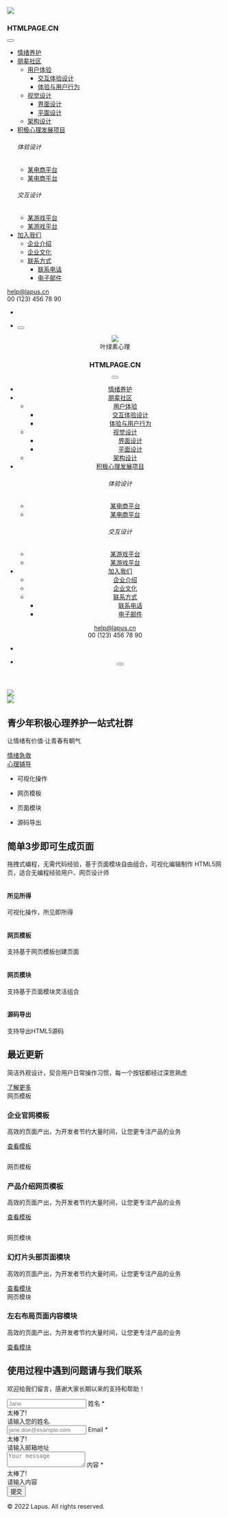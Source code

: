 <body>
  <meta charset="utf-8"/>
  <meta name="viewport" content="width=device-width, initial-scale=1.0"/>
  <meta name="description" content="HTMLPAGE - 专业高效的在线HTML构建器|网页模板|网站模板|网页设计|网页开发|HTML生成工具|在线制作网页"/>
  <meta name="keywords" content="网页设计,HTML在线构建器,HTMLPAGE,HTML5在线构建器,HTML在线编辑,拖拽网页生成,网页构建工具,网页制作,网页开发,在线制作网页,html编辑器,免费网页,制作网页,网页设计制作,响应式网页,交互设计,企业宣传册,企业网站,名片设计,响应式,在线做图,平面设计,思维导图,用户体验设计,网站设计,网站风格,网络拓扑图,网页设计,软件架构"/>
  <meta name="author" content="Lapus"/>
  <title>VIP会员单页面模板 - 企业网站
  </title>
  <link rel="preload" href="https://template-1253409072.cos.ap-guangzhou.myqcloud.com/sandbox/assets/fonts/Unicons.woff2" as="font" type="font/woff2" crossorigin=""/>
  <link rel="preload" href="https://template-1253409072.cos.ap-guangzhou.myqcloud.com/sandbox/assets/img/svg/blob.svg" as="image" crossorigin=""/>
  <link rel="shortcut icon" href="https://htmlpage.cn/favicon.png"/>
  <link rel="stylesheet" href="https://template-1253409072.cos.ap-guangzhou.myqcloud.com/sandbox/assets/css/plugins.css"/>
  <link rel="stylesheet" href="https://template-1253409072.cos.ap-guangzhou.myqcloud.com/sandbox/assets/css/style.css"/>
  <link rel="stylesheet" href="https://template-1253409072.cos.ap-guangzhou.myqcloud.com/sandbox/assets/css/colors/pink.css"/>
  <nav id="sticky-navbar" class="navbar navbar-expand-lg fancy navbar-light navbar-bg-light transparent navbar-clone fixed">
    <div class="container">
      <div class="navbar-collapse-wrapper bg-white d-flex flex-row flex-nowrap w-100 justify-content-between align-items-center">
        <div class="navbar-brand w-100">
          <img src="https://template-1253409072.cos.ap-guangzhou.myqcloud.com/user-upload-images/6875/LOGO.png" class="c20851"/>
          <a href="https://htmlpage.cn"></a>
        </div>
        <div class="navbar-collapse offcanvas offcanvas-nav offcanvas-start">
          <div class="offcanvas-header d-lg-none">
            <h3 class="text-white fs-30 mb-0">HTMLPAGE.CN
            </h3>
            <button type="button" data-bs-dismiss="offcanvas" aria-label="Close" class="btn-close btn-close-white"></button>
          </div>
          <div class="offcanvas-body ms-lg-auto d-flex flex-column h-100">
            <ul class="navbar-nav">
              <li class="nav-item">
                <a href="https://htmlpage.cn" class="nav-link">情绪养护</a>
              </li>
              <li class="nav-item dropdown">
                <a href="#" data-bs-toggle="dropdown" class="nav-link dropdown-toggle">朋辈社区</a>
                <ul class="dropdown-menu">
                  <li class="dropdown dropdown-submenu dropend">
                    <a href="#" data-bs-toggle="dropdown" class="dropdown-item dropdown-toggle">用户体验</a>
                    <ul class="dropdown-menu">
                      <li class="nav-item">
                        <a href="./services.html" class="dropdown-item">交互体验设计</a>
                      </li>
                      <li class="nav-item">
                        <a href="./services2.html" class="dropdown-item">体验与用户行为</a>
                      </li>
                    </ul>
                  </li>
                  <li class="dropdown dropdown-submenu dropend">
                    <a href="#" data-bs-toggle="dropdown" class="dropdown-item dropdown-toggle">视觉设计</a>
                    <ul class="dropdown-menu">
                      <li class="nav-item">
                        <a href="./about.html" class="dropdown-item">界面设计</a>
                      </li>
                      <li class="nav-item">
                        <a href="./about2.html" class="dropdown-item">平面设计</a>
                      </li>
                    </ul>
                  </li>
                  <li class="nav-item">
                    <a href="./pricing.html" class="dropdown-item">架构设计</a>
                  </li>
                </ul>
              </li>
              <li class="nav-item dropdown">
                <a href="#" data-bs-toggle="dropdown" class="nav-link dropdown-toggle">积极心理发展项目</a>
                <div class="dropdown-menu dropdown-lg">
                  <div class="dropdown-lg-content">
                    <div>
                      <h6 class="dropdown-header">体验设计
                      </h6>
                      <ul class="list-unstyled">
                        <li>
                          <a href="./projects.html" class="dropdown-item">某电商平台</a>
                        </li>
                        <li>
                          <a href="./projects2.html" class="dropdown-item">某电商平台</a>
                        </li>
                      </ul>
                    </div>
                    <!-- /.column -->
                    <div>
                      <h6 class="dropdown-header">交互设计
                      </h6>
                      <ul class="list-unstyled">
                        <li>
                          <a href="./single-project.html" class="dropdown-item">某游戏平台</a>
                        </li>
                        <li>
                          <a href="./single-project2.html" class="dropdown-item">某游戏平台</a>
                        </li>
                      </ul>
                    </div>
                    <!-- /.column -->
                  </div>
                  <!-- /auto-column -->
                </div>
              </li>
              <li class="nav-item dropdown">
                <a href="#" data-bs-toggle="dropdown" class="nav-link dropdown-toggle">加入我们</a>
                <ul class="dropdown-menu">
                  <li class="nav-item">
                    <a href="./blog.html" class="dropdown-item">企业介绍</a>
                  </li>
                  <li class="nav-item">
                    <a href="./blog2.html" class="dropdown-item">企业文化</a>
                  </li>
                  <li class="dropdown dropdown-submenu dropend">
                    <a href="#" data-bs-toggle="dropdown" class="dropdown-item dropdown-toggle">联系方式</a>
                    <ul class="dropdown-menu">
                      <li class="nav-item">
                        <a href="./blog-post.html" class="dropdown-item">联系电话</a>
                      </li>
                      <li class="nav-item">
                        <a href="./blog-post2.html" class="dropdown-item">电子邮件</a>
                      </li>
                    </ul>
                  </li>
                </ul>
              </li>
            </ul>
            <!-- /.navbar-nav -->
            <div class="offcanvas-footer d-lg-none">
              <div>
                <a href="mailto:first.last@email.com" class="link-inverse">help@lapus.cn</a>
                <br/> 00 (123) 456 78 90 
                <br/>
                <nav class="nav social social-white mt-4">
                  <a href="#"><i class="uil uil-twitter">
                    </i></a>
                  <a href="#"><i class="uil uil-facebook-f">
                    </i></a>
                  <a href="#"><i class="uil uil-dribbble">
                    </i></a>
                  <a href="#"><i class="uil uil-instagram">
                    </i></a>
                  <a href="#"><i class="uil uil-youtube">
                    </i></a>
                </nav>
                <!-- /.social -->
              </div>
            </div>
            <!-- /.offcanvas-footer -->
          </div>
          <!-- /.offcanvas-body -->
        </div>
        <!-- /.navbar-collapse -->
        <div class="navbar-other w-100 d-flex ms-auto">
          <ul class="navbar-nav flex-row align-items-center ms-auto">
            <li class="nav-item">
              <nav class="nav social social-muted justify-content-end text-end">
                <a href="#"><i class="uil uil-twitter">
                  </i></a>
                <a href="#"><i class="uil uil-facebook-f">
                  </i></a>
                <a href="#"><i class="uil uil-dribbble">
                  </i></a>
                <a href="#"><i class="uil uil-instagram">
                  </i></a>
              </nav>
              <!-- /.social -->
            </li>
            <li class="nav-item d-lg-none">
              <button class="hamburger offcanvas-nav-btn"><span></span></button>
            </li>
          </ul>
          <!-- /.navbar-nav -->
        </div>
        <!-- /.navbar-other -->
      </div>
      <!-- /.navbar-collapse-wrapper -->
    </div>
    <!-- /.container -->
  </nav>
  <div class="content-wrapper">
    <header class="wrapper bg-gray">
      <div class="container">
        <div class="navbar-collapse-wrapper bg-white d-flex flex-row flex-nowrap w-100 justify-content-between align-items-center">
          <img src="https://template-1253409072.cos.ap-guangzhou.myqcloud.com/user-upload-images/6875/LOGO.png" class="c20582"/>
          <div id="idgs3j" class="c21099">叶绿素心理
          </div>
          <div class="navbar-brand w-100">
            <a href="https://htmlpage.cn"></a>
          </div>
          <div class="navbar-collapse offcanvas offcanvas-nav offcanvas-start">
            <div class="offcanvas-header d-lg-none">
              <h3 class="text-white fs-30 mb-0">HTMLPAGE.CN
              </h3>
              <button type="button" data-bs-dismiss="offcanvas" aria-label="Close" class="btn-close btn-close-white"></button>
            </div>
            <div class="offcanvas-body ms-lg-auto d-flex flex-column h-100">
              <ul class="navbar-nav">
                <li class="nav-item">
                  <a href="" class="nav-link">情绪养护</a>
                </li>
                <li class="nav-item dropdown">
                  <a href="#" data-bs-toggle="dropdown" class="nav-link dropdown-toggle">朋辈社区</a>
                  <ul class="dropdown-menu">
                    <li class="dropdown dropdown-submenu dropend">
                      <a href="#" data-bs-toggle="dropdown" class="dropdown-item dropdown-toggle">用户体验</a>
                      <ul class="dropdown-menu">
                        <li class="nav-item">
                          <a href="./services.html" class="dropdown-item">交互体验设计</a>
                        </li>
                        <li class="nav-item">
                          <a href="./services2.html" class="dropdown-item">体验与用户行为</a>
                        </li>
                      </ul>
                    </li>
                    <li class="dropdown dropdown-submenu dropend">
                      <a href="#" data-bs-toggle="dropdown" class="dropdown-item dropdown-toggle">视觉设计</a>
                      <ul class="dropdown-menu">
                        <li class="nav-item">
                          <a href="./about.html" class="dropdown-item">界面设计</a>
                        </li>
                        <li class="nav-item">
                          <a href="./about2.html" class="dropdown-item">平面设计</a>
                        </li>
                      </ul>
                    </li>
                    <li class="nav-item">
                      <a href="./pricing.html" class="dropdown-item">架构设计</a>
                    </li>
                  </ul>
                </li>
                <li class="nav-item dropdown">
                  <a href="#" data-bs-toggle="dropdown" class="nav-link dropdown-toggle">积极心理发展项目</a>
                  <div class="dropdown-menu dropdown-lg">
                    <div class="dropdown-lg-content">
                      <div>
                        <h6 class="dropdown-header">体验设计
                        </h6>
                        <ul class="list-unstyled">
                          <li>
                            <a href="./projects.html" class="dropdown-item">某电商平台</a>
                          </li>
                          <li>
                            <a href="./projects2.html" class="dropdown-item">某电商平台</a>
                          </li>
                        </ul>
                      </div>
                      <!-- /.column -->
                      <div>
                        <h6 class="dropdown-header">交互设计
                        </h6>
                        <ul class="list-unstyled">
                          <li>
                            <a href="./single-project.html" class="dropdown-item">某游戏平台</a>
                          </li>
                          <li>
                            <a href="./single-project2.html" class="dropdown-item">某游戏平台</a>
                          </li>
                        </ul>
                      </div>
                      <!-- /.column -->
                    </div>
                    <!-- /auto-column -->
                  </div>
                </li>
                <li class="nav-item dropdown">
                  <a href="#" data-bs-toggle="dropdown" class="nav-link dropdown-toggle">加入我们</a>
                  <ul class="dropdown-menu">
                    <li class="nav-item">
                      <a href="./blog.html" class="dropdown-item">企业介绍</a>
                    </li>
                    <li class="nav-item">
                      <a href="./blog2.html" class="dropdown-item">企业文化</a>
                    </li>
                    <li class="dropdown dropdown-submenu dropend">
                      <a href="#" data-bs-toggle="dropdown" class="dropdown-item dropdown-toggle">联系方式</a>
                      <ul class="dropdown-menu">
                        <li class="nav-item">
                          <a href="./blog-post.html" class="dropdown-item">联系电话</a>
                        </li>
                        <li class="nav-item">
                          <a href="./blog-post2.html" class="dropdown-item">电子邮件</a>
                        </li>
                      </ul>
                    </li>
                  </ul>
                </li>
              </ul>
              <!-- /.navbar-nav -->
              <div class="offcanvas-footer d-lg-none">
                <div>
                  <a href="mailto:first.last@email.com" class="link-inverse">help@lapus.cn</a>
                  <br/> 00 (123) 456 78 90 
                  <br/>
                  <nav class="nav social social-white mt-4">
                    <a href="#"><i class="uil uil-twitter">
                      </i></a>
                    <a href="#"><i class="uil uil-facebook-f">
                      </i></a>
                    <a href="#"><i class="uil uil-dribbble">
                      </i></a>
                    <a href="#"><i class="uil uil-instagram">
                      </i></a>
                    <a href="#"><i class="uil uil-youtube">
                      </i></a>
                  </nav>
                  <!-- /.social -->
                </div>
              </div>
              <!-- /.offcanvas-footer -->
            </div>
            <!-- /.offcanvas-body -->
          </div>
          <!-- /.navbar-collapse -->
          <div class="navbar-other w-100 d-flex ms-auto">
            <ul class="navbar-nav flex-row align-items-center ms-auto">
              <li class="nav-item">
                <nav class="nav social social-muted justify-content-end text-end">
                  <a href="#"><i class="uil uil-twitter">
                    </i></a>
                  <a href="#"><i class="uil uil-facebook-f">
                    </i></a>
                  <a href="#"><i class="uil uil-dribbble">
                    </i></a>
                  <a href="#"><i class="uil uil-instagram">
                    </i></a>
                </nav>
                <!-- /.social -->
              </li>
              <li class="nav-item d-lg-none">
                <button class="hamburger offcanvas-nav-btn"><span></span></button>
              </li>
            </ul>
            <!-- /.navbar-nav -->
          </div>
          <!-- /.navbar-other -->
        </div>
        <!-- /.navbar-collapse-wrapper -->
      </div>
      <nav class="navbar navbar-expand-lg fancy navbar-light navbar-bg-light">
        <!-- /.container -->
      </nav>
      <!-- /.navbar -->
    </header>
    <!-- /header -->
    <section class="wrapper bg-gray">
      <div class="container pt-12 pt-md-14 pb-14 pb-md-16">
        <div class="htmlpage-row">
          <div class="htmlpage-cell">
          </div>
        </div>
        <div class="row gy-10 gy-md-13 gy-lg-0 align-items-center">
          <div data-cues="slideInDown" data-group="header" class="col-md-8 col-lg-5 d-flex position-relative mx-auto">
            <div class="img-mask mask-1">
            </div>
            <div id="i4zllc" class="card shadow-lg position-absolute c8132">
              <!--/.card-body -->
            </div>
            <!--/.card -->
          </div>
          <!--/column -->
          <div class="htmlpage-row">
          </div>
          <img src="https://template-1253409072.cos.ap-guangzhou.myqcloud.com/user-upload-images/6875/YELVSUZHUTU.png" class="c12909"/>
          <div data-cues="slideInDown" data-group="page-title" data-delay="600" class="col-lg-6 offset-lg-1 col-xxl-5 text-center text-lg-start">
            <div class="htmlpage-row">
              <div class="htmlpage-cell">
                <img src="https://template-1253409072.cos.ap-guangzhou.myqcloud.com/user-upload-images/6875/img1710309394262.png" class="c11572"/>
              </div>
            </div>
            <h1 class="display-1 mb-5">青少年积极心理养护一站式社群
            </h1>
            <p class="lead fs-25 lh-sm mb-7 px-md-10 px-lg-0">让情绪有价值·让青春有朝气
            </p>
            <div data-cues="slideInDown" data-group="page-title-buttons" data-delay="900" class="d-flex justify-content-center justify-content-lg-start">
              <span><a href="" class="btn btn-lg btn-primary rounded-pill me-2">情绪急救</a></span>
              <span></span>
              <div class="htmlpage-row">
                <div id="imenn6" class="htmlpage-cell c4198">
                </div>
              </div>
              <a href="" class="btn btn-lg btn-outline-primary rounded-pill">心理辅导</a>
            </div>
          </div>
          <!--/column -->
        </div>
        <!-- /.row -->
      </div>
      <!-- /.container -->
    </section>
    <!-- /section -->
    <section class="wrapper bg-light wrapper-border">
      <div class="container py-14 py-md-18">
        <div class="row gx-lg-8 gx-xl-12 gy-6 mb-10">
          <div class="col-lg-6 order-lg-2">
            <ul class="progress-list">
              <li>
                <p>可视化操作
                </p>
                <div data-value="100" class="progressbar line soft-violet">
                </div>
              </li>
              <li>
                <p>网页模板
                </p>
                <div data-value="80" class="progressbar line soft-blue">
                </div>
              </li>
              <li>
                <p>页面模块
                </p>
                <div data-value="85" class="progressbar line soft-leaf">
                </div>
              </li>
              <li>
                <p>源码导出
                </p>
                <div data-value="90" class="progressbar line soft-pink">
                </div>
              </li>
            </ul>
            <!-- /.progress-list -->
          </div>
          <!--/column -->
          <div class="col-lg-6">
            <h2 class="display-4 mb-3">简单3步即可生成页面
            </h2>
            <p class="lead fs-20 mb-5">拖拽式编程，无需代码经验，基于页面模块自由组合，可视化编辑制作 HTML5网页，适合无编程经验用户、网页设计师
            </p>
          </div>
          <!--/column -->
        </div>
        <!--/.row -->
        <div class="row gx-lg-8 gx-xl-12 gy-6 text-center">
          <div class="col-md-6 col-lg-3">
            <img src="https://template-1253409072.cos.ap-guangzhou.myqcloud.com/sandbox/assets/img/icons/lineal/browser.svg" alt="" class="svg-inject icon-svg icon-svg-md text-violet mb-3"/>
            <h4>所见所得
            </h4>
            <p class="mb-2">可视化操作，所见即所得
            </p>
          </div>
          <!--/column -->
          <div class="col-md-6 col-lg-3">
            <img src="https://template-1253409072.cos.ap-guangzhou.myqcloud.com/sandbox/assets/img/icons/lineal/smartphone.svg" alt="" class="svg-inject icon-svg icon-svg-md text-blue mb-3"/>
            <h4>网页模板
            </h4>
            <p class="mb-2">支持基于网页模板创建页面
            </p>
          </div>
          <!--/column -->
          <div class="col-md-6 col-lg-3">
            <img src="https://template-1253409072.cos.ap-guangzhou.myqcloud.com/sandbox/assets/img/icons/lineal/settings-3.svg" alt="" class="svg-inject icon-svg icon-svg-md text-leaf mb-3"/>
            <h4>网页模块
            </h4>
            <p class="mb-2">支持基于页面模块灵活组合
            </p>
          </div>
          <!--/column -->
          <div class="col-md-6 col-lg-3">
            <img src="https://template-1253409072.cos.ap-guangzhou.myqcloud.com/sandbox/assets/img/icons/lineal/search-2.svg" alt="" class="svg-inject icon-svg icon-svg-md text-pink mb-3"/>
            <h4>源码导出
            </h4>
            <p class="mb-2">支持导出HTML5源码
            </p>
          </div>
          <!--/column -->
        </div>
        <!--/.row -->
      </div>
      <!-- /.container -->
    </section>
    <!-- /section -->
    <section class="wrapper bg-light wrapper-border">
      <div class="container py-14 pt-md-18 pb-md-16">
        <div class="row align-items-center mb-10">
          <div class="col-md-8 col-lg-9 col-xl-8 col-xxl-7 pe-xl-20">
            <h2 class="display-4 mb-3">最近更新
            </h2>
            <p class="lead fs-20 mb-0">简洁外观设计，契合用户日常操作习惯，每一个按钮都经过深思熟虑
            </p>
          </div>
          <!--/column -->
          <div class="col-md-4 col-lg-3 ms-md-auto text-md-end mt-5 mt-md-0">
            <a href="#" class="btn btn-outline-primary rounded-pill mb-0">了解更多</a>
          </div>
          <!--/column -->
        </div>
        <!--/.row -->
        <div class="card bg-soft-violet mb-10">
          <div class="card-body p-12 pb-0">
            <div class="row">
              <div class="col-lg-4 pb-12 align-self-center">
                <div class="post-category mb-3 text-violet">网页模板
                </div>
                <h3 class="h1 post-title mb-3">企业官网模板
                </h3>
                <p>高效的页面产出，为开发者节约大量时间，让您更专注产品的业务
                </p>
                <a href="#" class="more hover link-violet">查看模板</a>
              </div>
              <!-- /column -->
              <div class="col-lg-7 offset-lg-1 align-self-end">
                <figure>
                  <img src="https://template-1253409072.cos.ap-guangzhou.myqcloud.com/sandbox/assets/img/photos/f1.png" alt="" class="img-fluid"/>
                </figure>
              </div>
              <!-- /column -->
            </div>
            <!-- /.row -->
          </div>
          <!--/.card-body -->
        </div>
        <!--/.card -->
        <div class="card bg-soft-blue mb-10">
          <div class="card-body p-12">
            <div class="row gy-10 align-items-center">
              <div class="col-lg-4 order-lg-2 offset-lg-1">
                <div class="post-category mb-3 text-blue">网页模板
                </div>
                <h3 class="h1 post-title mb-3">产品介绍网页模板
                </h3>
                <p>高效的页面产出，为开发者节约大量时间，让您更专注产品的业务
                </p>
                <a href="#" class="more hover link-blue">查看模板</a>
              </div>
              <!-- /column -->
              <div class="col-lg-7">
                <figure>
                  <img src="https://template-1253409072.cos.ap-guangzhou.myqcloud.com/sandbox/assets/img/photos/f2.png" alt="" class="img-fluid"/>
                </figure>
              </div>
              <!-- /column -->
            </div>
            <!-- /.row -->
          </div>
          <!--/.card-body -->
        </div>
        <!--/.card -->
        <div class="row gx-md-8 gx-xl-10">
          <div class="col-lg-6">
            <div class="card bg-soft-leaf mb-10">
              <div class="card-body p-12 pb-0">
                <div class="post-category mb-3 text-leaf">网页模块
                </div>
                <h3 class="h1 post-title mb-3">幻灯片头部页面模块
                </h3>
                <p>高效的页面产出，为开发者节约大量时间，让您更专注产品的业务
                </p>
                <a href="#" class="more hover link-leaf mb-8">查看模块</a>
              </div>
              <!--/.card-body -->
              <img src="https://template-1253409072.cos.ap-guangzhou.myqcloud.com/sandbox/assets/img/photos/f3.png" alt="" class="card-img-bottom"/>
            </div>
            <!--/.card -->
          </div>
          <!-- /column -->
          <div class="col-lg-6">
            <div class="card bg-soft-pink">
              <div class="card-body p-12 pb-0">
                <div class="post-category mb-3 text-pink">网页模块
                </div>
                <h3 class="h1 post-title mb-3">左右布局页面内容模块
                </h3>
                <p>高效的页面产出，为开发者节约大量时间，让您更专注产品的业务
                </p>
                <a href="#" class="more hover link-pink mb-8">查看模块</a>
              </div>
              <!--/.card-body -->
              <img src="https://template-1253409072.cos.ap-guangzhou.myqcloud.com/sandbox/assets/img/photos/f4.png" alt="" class="card-img-bottom"/>
            </div>
            <!--/.card -->
          </div>
          <!-- /column -->
        </div>
        <!-- /.row -->
      </div>
      <!-- /.container -->
    </section>
    <!-- /section -->
  </div>
  <!-- /.content-wrapper -->
  <footer>
    <div class="container pt-14 pt-md-18 pb-7">
      <div class="card bg-soft-primary mb-8">
        <div class="card-body p-12">
          <div class="row gx-md-8 gx-xl-12 gy-10">
            <div class="col-lg-6">
              <img src="https://template-1253409072.cos.ap-guangzhou.myqcloud.com/sandbox/assets/img/icons/lineal/email.svg" alt="" class="svg-inject icon-svg icon-svg-sm mb-4"/>
              <h2 class="display-4 mb-3 pe-lg-10">使用过程中遇到问题请与我们联系
              </h2>
              <p class="lead pe-lg-12 mb-0">欢迎给我们留言，感谢大家长期以来的支持和帮助！
              </p>
            </div>
            <!-- /column -->
            <div class="col-lg-6">
              <form method="post" action="./assets/php/contact.php" novalidate="" class="contact-form needs-validation">
                <div class="messages">
                </div>
                <div class="row gx-4">
                  <div class="col-md-6">
                    <div class="form-floating mb-4">
                      <input id="form_name" type="text" name="name" placeholder="Jane" required="required" data-error="姓名为必填字段" class="form-control border-0"/>
                      <label for="form_name">姓名 *</label>
                      <div class="valid-feedback"> 太棒了! 
                      </div>
                      <div class="invalid-feedback"> 请输入您的姓名. 
                      </div>
                    </div>
                  </div>
                  <!-- /column -->
                  <div class="col-md-6">
                    <div class="form-floating mb-4">
                      <input id="form_email" type="email" name="email" placeholder="jane.doe@example.com" required="required" data-error="邮箱为必填字段." class="form-control border-0"/>
                      <label for="form_email">Email *</label>
                      <div class="valid-feedback"> 太棒了! 
                      </div>
                      <div class="invalid-feedback"> 请输入邮箱地址 
                      </div>
                    </div>
                  </div>
                  <!-- /column -->
                  <div class="col-12">
                    <div class="form-floating mb-4">
                      <textarea id="form_message" name="message" placeholder="Your message" required class="form-control border-0 c10204"></textarea>
                      <label for="form_message">内容 *</label>
                      <div class="valid-feedback"> 太棒了! 
                      </div>
                      <div class="invalid-feedback"> 请输入内容 
                      </div>
                    </div>
                  </div>
                  <!-- /column -->
                  <div class="col-12">
                    <input type="submit" value="提交" class="btn btn-outline-primary rounded-pill btn-send mb-3"/>
                  </div>
                  <!-- /column -->
                </div>
                <!-- /.row -->
              </form>
              <!-- /form -->
            </div>
            <!-- /column -->
          </div>
          <!-- /.row -->
        </div>
        <!--/.card-body -->
      </div>
      <!--/.card -->
      <div class="d-md-flex align-items-center justify-content-between">
        <p class="mb-2 mb-lg-0">© 2022 Lapus. All rights reserved.
        </p>
        <nav class="nav social social-muted mb-0 text-md-end">
          <a href="#"><i class="uil uil-twitter">
            </i></a>
          <a href="#"><i class="uil uil-facebook-f">
            </i></a>
          <a href="#"><i class="uil uil-dribbble">
            </i></a>
          <a href="#"><i class="uil uil-instagram">
            </i></a>
          <a href="#"><i class="uil uil-youtube">
            </i></a>
        </nav>
        <!-- /.social -->
      </div>
    </div>
    <!-- /.container -->
  </footer>
  <script src="https://template-1253409072.cos.ap-guangzhou.myqcloud.com/sandbox/assets/js/plugins.js"></script>
  <script src="https://template-1253409072.cos.ap-guangzhou.myqcloud.com/sandbox/assets/js/theme.js"></script>
</body>
